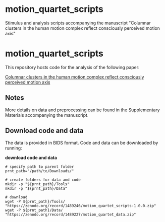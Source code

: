 # motion_quartet_scripts
Stimulus and analysis scripts accompanying the manuscript "Columnar clusters in the human motion complex reflect consciously perceived motion axis"

# motion_quartet_scripts

This repository hosts code for the analysis of the following paper:

[Columnar clusters in the human motion complex reflect consciously perceived motion axis](https://www.biorxiv.org/)

## Notes
More details on data and preprocessing can be found in the Supplementary Materials accompanying the manuscript.

## Download code and data
The data is provided in BIDS format. Code and data can be downloaded by running:

**download code and data**
```
# specify path to parent folder
prnt_path="/path/to/Downloads/"

# create folders for data and code
mkdir -p "${prnt_path}/Tools"
mkdir -p "${prnt_path}/Data"

# download
wget -P ${prnt_path}/Tools/ "https://zenodo.org/record/1489246/motion_quartet_scripts-1.0.0.zip"
wget -P ${prnt_path}/Data/ "https://zenodo.org/record/1489227/motion_quartet_data.zip"
```
